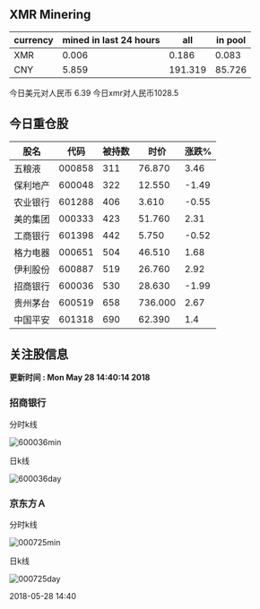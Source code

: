 ## XMR Minering

|currency|mined in last 24 hours|all|in pool|
|---|---|---|---|
|XMR|0.006|0.186|0.083|
|CNY|5.859|191.319|85.726|

今日美元对人民币 6.39	今日xmr对人民币1028.5


## 今日重仓股 

|股名|代码|被持数|时价|涨跌%|
|---|---|---|---|---|
|五粮液|000858|311|76.870|3.46|
|保利地产|600048|322|12.550|-1.49|
|农业银行|601288|406|3.610|-0.55|
|美的集团|000333|423|51.760|2.31|
|工商银行|601398|442|5.750|-0.52|
|格力电器|000651|504|46.510|1.68|
|伊利股份|600887|519|26.760|2.92|
|招商银行|600036|530|28.630|-1.99|
|贵州茅台|600519|658|736.000|2.67|
|中国平安|601318|690|62.390|1.4|

## 关注股信息
**更新时间 : Mon May 28 14:40:14 2018**
### 招商银行 
分时k线

![600036min](http://image.sinajs.cn/newchart/min/n/sh600036.gif)

日k线

![600036day](http://image.sinajs.cn/newchart/daily/n/sh600036.gif)

### 京东方Ａ 
分时k线

![000725min](http://image.sinajs.cn/newchart/min/n/sz000725.gif)

日k线

![000725day](http://image.sinajs.cn/newchart/daily/n/sz000725.gif)

2018-05-28 14:40